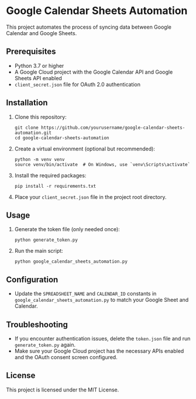 # Google Calendar Sheets Automation

This project automates the process of syncing data between Google Calendar and Google Sheets.

## Prerequisites

- Python 3.7 or higher
- A Google Cloud project with the Google Calendar API and Google Sheets API enabled
- `client_secret.json` file for OAuth 2.0 authentication

## Installation

1. Clone this repository:
   ```
   git clone https://github.com/yourusername/google-calendar-sheets-automation.git
   cd google-calendar-sheets-automation
   ```

2. Create a virtual environment (optional but recommended):
   ```
   python -m venv venv
   source venv/bin/activate  # On Windows, use `venv\Scripts\activate`
   ```

3. Install the required packages:
   ```
   pip install -r requirements.txt
   ```

4. Place your `client_secret.json` file in the project root directory.

## Usage

1. Generate the token file (only needed once):
   ```
   python generate_token.py
   ```

2. Run the main script:
   ```
   python google_calendar_sheets_automation.py
   ```

## Configuration

- Update the `SPREADSHEET_NAME` and `CALENDAR_ID` constants in `google_calendar_sheets_automation.py` to match your Google Sheet and Calendar.

## Troubleshooting

- If you encounter authentication issues, delete the `token.json` file and run `generate_token.py` again.
- Make sure your Google Cloud project has the necessary APIs enabled and the OAuth consent screen configured.

## License

This project is licensed under the MIT License.